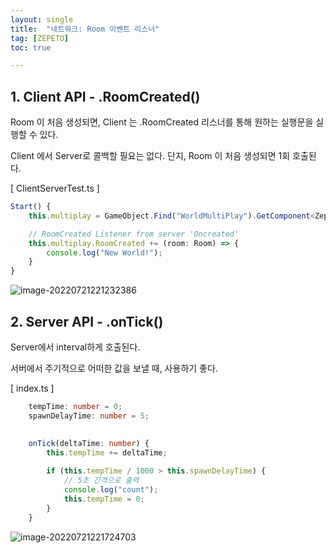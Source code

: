 ```yaml
---
layout: single
title:  "네트워크: Room 이벤트 리스너"
tag: [ZEPETO]
toc: true 

---
```


## 1. Client API  - .RoomCreated()

Room 이 처음 생성되면, Client 는 .RoomCreated 리스너를 통해 원하는 실행문을 실행할 수 있다.

Client 에서 Server로 콜백할 필요는 없다. 단지, Room 이 처음 생성되면 1회 호출된다.

[ ClientServerTest.ts ]

```typescript
Start() {
	this.multiplay = GameObject.Find("WorldMultiPlay").GetComponent<ZepetoWorldMultiplay>();

	// RoomCreated Listener from server 'Oncreated'
	this.multiplay.RoomCreated += (room: Room) => {
		console.log("New World!");
	}
}
```

![image-20220721221232386](/assets/img/image-20220721221232386.png)





## 2. Server API  - .onTick()

Server에서 interval하게 호출된다.

서버에서 주기적으로 어떠한 값을 보낼 때, 사용하기 좋다.

[ index.ts ]

```typescript
    tempTime: number = 0;
    spawnDelayTime: number = 5;
    

    onTick(deltaTime: number) {
        this.tempTime += deltaTime;
        
        if (this.tempTime / 1000 > this.spawnDelayTime) {
            // 5초 간격으로 출력
            console.log("count");
            this.tempTime = 0;
        }
    }
```

![image-20220721221724703](/assets/img/image-20220721221724703.png)

